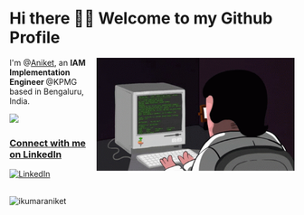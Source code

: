 <h1>Hi there 👋🏻 Welcome to my Github  Profile </h1>
<img align="right" src="https://github.com/ikumaraniket/ikumaraniket/blob/main/coding.gif" alt="Hello Devs" width="350" height="200"/> 

<p>I'm @<a href="https://bio.link/ikumaraniket">Aniket</a>, an <b>IAM Implementation Engineer </b> @KPMG based in Bengaluru, India.
<br/>
<div>
  <a href="https://github.com/ikumaraniket">
  <img height="180em" src="https://github-readme-stats.vercel.app/api?username=ikumaraniket&show_icons=true&include_all_commits=true&count_private=true"/>
</div>
<h3>Connect with me on LinkedIn</h3>
<a href="https://www.linkedin.com/in/ikumaraniket" target="_blank"><img alt="LinkedIn" src="https://img.shields.io/badge/linkedin-%230077B5.svg?&style=flat&logo=linkedin&logoColor=white" /></a>
<br/><br/>
<p align="left"> <img src="https://komarev.com/ghpvc/?username=ikumaraniket" alt="ikumaraniket" /> </p>




